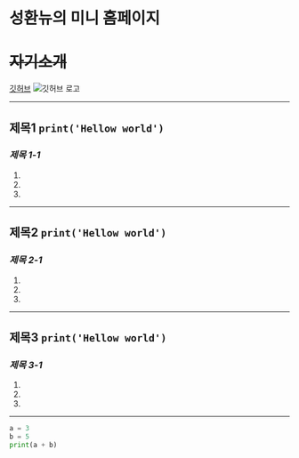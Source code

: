 # 성환뉴의 미니 홈페이지

# ~~자기소개~~

[깃허브](https://github.com/sung-hwan-new/Minihomepage/blob/main/README.md)
![깃허브 로고](https://velog.velcdn.com/images/persestitan/post/5ef6f63a-c279-465d-b65d-97ff39848f6c/image.jpeg)

---

## **제목1** `print('Hellow world')`
### *제목 1-1*
1.
2.
3.

---

## **제목2** `print('Hellow world')`
### *제목 2-1*
1.
2.
3.

---

## **제목3** `print('Hellow world')`
### *제목 3-1*
1.
2.
3.

---

```Python
a = 3
b = 5
print(a + b)
```